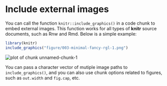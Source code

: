 # Include external images

You can call the function `knitr::include_graphics()` in a code chunk to embed external images. This function works for all types of **knitr** source documents, such as Rnw and Rmd. Below is a simple example:


```r
library(knitr)
include_graphics("figure/003-minimal-fancy-rgl-1.png")
```

![plot of chunk unnamed-chunk-1](http://db.yihui.name/knitr-examples/figure/003-minimal-fancy-rgl-1.png)

You can pass a character vector of mutiple image paths to `include_graphics()`, and you can also use chunk options related to figures, such as `out.width` and `fig.cap`, etc.
